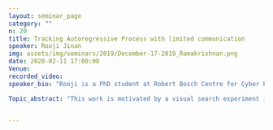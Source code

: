 ```yaml
---
layout: seminar_page
category: ""
n: 20
title: Tracking Autoregressive Process with limited communication
speaker: Rooji Jinan
img: assets/img/seminars/2019/December-17-2019_Ramakrishnan.png
date: 2020-02-11 17:00:00 
Venue:
recorded_video: 
speaker_bio: "Rooji is a PhD student at Robert Bosch Centre for Cyber Physical Systems, IISc, working under the guidance of Dr. Parimal Parag, Department of Electrical Communication Engineering, IISc. Rooji received her B.Tech. degree in Electronics and Communication and her M.Tech. in Communication Engineering and Signal Processing from Calicut University, Kerala. Prior to joining IISc, she worked as an Assistant Professor at Christ College of Engineering (affiliated to Kalam Technological University), Kerala during 2016-17. Her broad research interests are in applied probability and her current project focuses on design and analysis of efficient distributed storage and computation systems with the goal of achieving low latency."

Topic_abstract: "This work is motivated by a visual search experiment in which a human subject is shown a number of drifting-dots images. The direction of drift in one of these images (the odd image) is different from the common direction of drift in rest of the images. The goal of the human subject is to identify the location of the odd drifting-dots image in the shortest possible time while keeping his probability of decision error small. Our interest is in understanding the relation between (a) the amount of time taken by the human subject to identify the odd image, and (b) the “closeness” of the odd and the non-odd images used in the experiment. It is often the case that the human subjects participating in such visual search experiments tend to sample image locations uniformly at random in an attempt to complete the given task as soon as possible. In this work, we model the above visual search experiment as a problem of odd arm identification in a multi-armed bandit in which (a) each arm yields Markov observations, and (b) the arms are restless. Further, we model the tendency of human subjects to sample image locations randomly as a “trembling hand” for the human subject, and come up with a metric that captures the notion of “closeness” between the odd and the non-odd images. Our results generalize all the previously known results for odd arm identification in multi-armed bandits."


---
```


